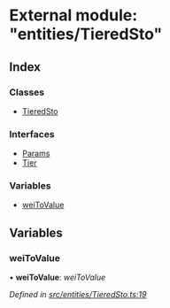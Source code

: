 # External module: "entities/TieredSto"

## Index

### Classes

* [TieredSto](../classes/_entities_tieredsto_.tieredsto.md)

### Interfaces

* [Params](../interfaces/_entities_tieredsto_.params.md)
* [Tier](../interfaces/_entities_tieredsto_.tier.md)

### Variables

* [weiToValue](_entities_tieredsto_.md#weitovalue)

## Variables

###  weiToValue

• **weiToValue**: *weiToValue*

*Defined in [src/entities/TieredSto.ts:19](https://github.com/PolymathNetwork/polymath-sdk/blob/550676f/src/entities/TieredSto.ts#L19)*
